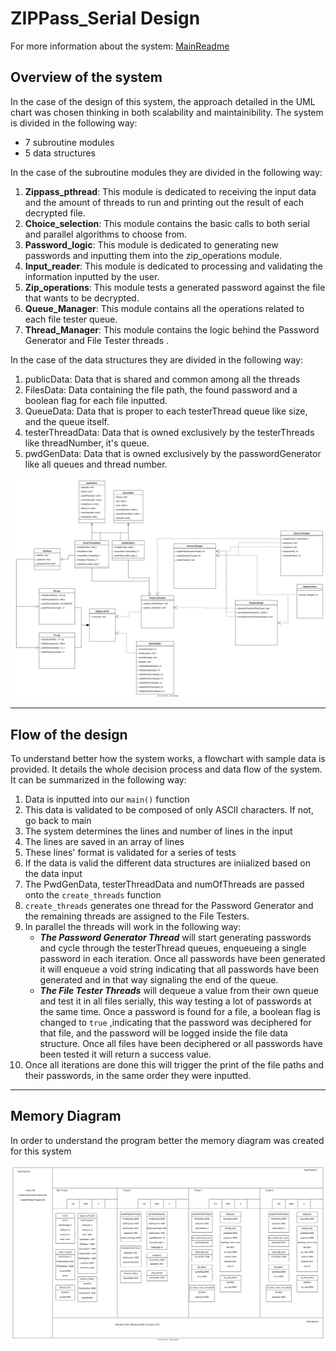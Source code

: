 # ZIPPass_Serial Design

For more information about the system: [MainReadme](../README.md)

## Overview of the system
In the case of the design of this system, the approach detailed in the UML chart was chosen thinking in both scalability and maintainibility. The system is divided in the following way: 
* 7 subroutine modules
* 5 data structures

In the case of the subroutine modules they are divided in the following way: 
1. **Zippass_pthread**: This module is dedicated to receiving the input data and the amount of threads to run and printing out the result of each decrypted file.
2. **Choice_selection**: This module contains the basic calls to both serial and parallel algorithms to choose from.
3. **Password_logic**: This module is dedicated to generating new passwords and inputting them into the zip_operations module.
4. **Input_reader**: This module is dedicated to processing and validating the information inputted by the user.
5. **Zip_operations**: This module tests a generated password against the file that wants to be decrypted.
6. **Queue_Manager**: This module contains all the operations related to each file tester queue.
7. **Thread_Manager**: This module contains the logic behind the Password Generator and File Tester threads .

In the case of the data structures they are divided in the following way: 
1. publicData: Data that is shared and common among all the threads
2. FilesData: Data containing the file path, the found password and a boolean flag for each file inputted.
3. QueueData: Data that is proper to each testerThread queue like size, and the queue itself.
4. testerThreadData: Data that is owned exclusively by the testerThreads like threadNumber, it's queue.
5. pwdGenData: Data that is owned exclusively by the passwordGenerator like all queues and thread number.

![Overview of The System](UML_overview.drawio.svg)

------------
## Flow of the design
To understand better how the system works, a flowchart with sample data is provided. It details the whole decision process and data flow of the system. It can be summarized in the following way:
1. Data is inputted into our `main()` function
2. This data is validated to be composed of only ASCII characters. If not, go back to main
3. The system determines the lines and number of lines in the input
4. The lines are saved in an array of lines
5. These lines' format is validated for a series of tests
6. If the data is valid the different data structures are iniialized based on the data input
7. The PwdGenData, testerThreadData and numOfThreads are passed onto the `create_threads` function
8. `create_threads` generates one thread for the Password Generator and the remaining threads are assigned to the File Testers.
9. In parallel the threads will work in the following way:
    * ***The Password Generator Thread*** will start generating passwords and cycle through the testerThread queues, enqueueing a single password in each iteration. Once all passwords have been generated it will enqueue a void string indicating that all passwords have been generated and in that way signaling the end of the queue.
    * ***The File Tester Threads*** will dequeue a value from their own queue and test it in all files serially, this way testing a lot of passwords at the same time. Once a password is found for a file, a boolean flag is changed to `true` ,indicating that the password was deciphered for that file, and the password will be logged inside the file data structure. Once all files have been deciphered or all passwords have been tested it will return a success value.
10. Once all iterations are done this will trigger the print of the file paths and their passwords, in the same order they were inputted.

--------------------------
## Memory Diagram

In order to understand the program better the memory diagram was created for this system

![Memory Trace](MemRastreo.drawio.svg)